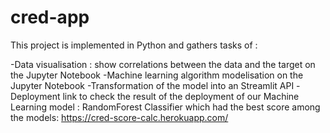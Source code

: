 # cred-app

This project is implemented in Python and gathers tasks of :

-Data visualisation : show correlations between the data and the target on the Jupyter Notebook
-Machine learning algorithm modelisation on the Jupyter Notebook
-Transformation of the model into an Streamlit API
-Deployment link to check the result of the deployment of our Machine Learning model : RandomForest Classifier which had the best score among the models:
https://cred-score-calc.herokuapp.com/

